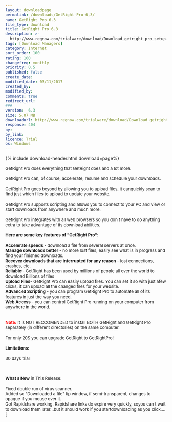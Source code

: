 ```yaml
---
layout: downloadpage
permalink: /downloads/GetRight-Pro-6,3/
name: GetRight Pro 6.3
file_type: download
title: GetRight Pro 6.3
description: >-
  http://www.regnow.com/trialware/download/Download_getright_pro_setup.exe?item=5696-8&affiliate=22260
tags: [Download Managers]
category: Internet
sort_order: 100
rating: 100
changefreq: monthly
priority: 0.5
published: false
create_date: 
modified_date: 03/11/2017
created_by: 
modified_by: 
comments: true
redirect_url: 
### 
version:  6.3
size: 5.07 MB
downloadurl: http://www.regnow.com/trialware/download/Download_getright_pro_setup.exe?item=5696 8&affiliate=22260
response: 404
by: 
by_link: 
licence: Trial 
os: Windows
---
```


{% include download-header.html download=page%}

<p style="fix-download-text !important">
<p><font size="2"><p>GetRight Pro does everything that GetRight</a> does and a lot more.<br />
<br />
GetRight Pro can, of course, accelerate, resume and schedule your downloads. <br />
<br />
GetRight Pro goes beyond by allowing you to upload files, it canquickly scan to find just which files to upload to update your website.<br />
<br />
GetRight Pro supports scripting and allows you to connect to your PC and view or start downloads from anywhere and much more.<br />
<br />
GetRight Pro integrates with all web browsers so you don t have to do anything extra to take advantage of its download abilities.<br />
<br />
<span><strong>Here are some key features of "GetRight Pro":</strong></span><br />
<br />
<strong>Accelerate speeds</strong> - download a file from several servers at once. <br />
<strong>Manage downloads better</strong> - no more lost files, easily see what is in progress and find your finished downloads. <br />
<strong>Recover downloads that are interrupted for any reason</strong> - lost connections, crashes, etc. <br />
<strong>Reliable</strong> - GetRight has been used by millions of people all over the world to download Billions of files<br />
<strong>Upload Files</strong>- GetRight Pro can easily upload files. You can set it so with just afew clicks, it can upload all the changed files for your website. <br />
<strong>Advanced Scripting</strong> - you can program GetRight Pro to automate all of its features in just the way you need. <br />
<strong>Web Access</strong> - you can control GetRight Pro running on your computer from anywhere in the world. <br />
<br />
<br />
<strong><font color="#ff0000">Note:</font></strong> It is NOT RECCOMENDED to install BOTH GetRight and GetRight Pro separately (in different directories) on the same computer.<br />
<br />
For only 20$ you can upgrade GetRight to GetRightPro!<br />
<br />
<span><strong>Limitations:</strong></span><br />
<br />
30 days trial<br />
</p>
<div class="celltext_big"><br />
<br />
<strong>What s New</strong> in This Release:<br />
<br />
Fixed double run of virus scanner.<br />
Added so "Downloaded a file" tip window, if semi-transparent, changes to opaque if you mouse over it.<br />
Got Rapidshare working. Rapidshare links do expire very quickly, soyou can t wait to download them later...but it should work if you startdownloading as you click.... [</div></p></p>

